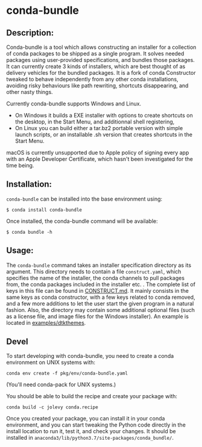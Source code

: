 # conda-bundle


<!-- 
## Build status

[![Build Status](https://travis-ci.org/conda/constructor.svg?branch=master)](https://travis-ci.org/conda/constructor)
[![Build status](https://ci.appveyor.com/api/projects/status/cxf565h1rh3v0kaq?svg=true)](https://ci.appveyor.com/project/ContinuumAnalyticsFOSS/constructor)
[![codecov](https://codecov.io/gh/conda/constructor/branch/master/graph/badge.svg)](https://codecov.io/gh/conda/constructor)
-->

## Description:

Conda-bundle is a tool which allows constructing an installer for a collection of conda packages to be shipped as a single program. It solves needed packages using user-provided specifications, and bundles those packages.  It can currently create 3 kinds of installers, which are best thought of as delivery vehicles for the bundled packages. It is a fork of conda Constructor tweaked to behave independently from any other conda installations, avoiding risky behaviours like path rewriting, shortcuts disappearing, and other nasty things.

Currently conda-bundle supports Windows and Linux.

- On Windows it builds a EXE installer with options to create shortcuts on the desktop, in the Start Menu, and additionnal shell registering,
- On Linux you can build either a tar.bz2 portable version with simple launch scripts, or an installable .sh version that creates shortcuts in the Start Menu.

macOS is currently unsupported due to Apple policy of signing every app with an Apple Developer Certificate, which hasn't been investigated for the time being.


## Installation:

`conda-bundle` can be installed into the base environment using:

    $ conda install conda-bundle

Once installed, the conda-bundle command will be available:

    $ conda bundle -h


## Usage:

The `conda-bundle` command takes an installer specification directory as its
argument.  This directory needs to contain a file `construct.yaml`,
which specifies the name of the installer, the conda channels to
pull packages from, the conda packages included in the installer etc. .
The complete list of keys in this file can be
found in <a href="./CONSTRUCT.md">CONSTRUCT.md</a>. It mainly consists in the same keys as conda constructor, with a few keys related to conda removed, and a few more additions to let the user start the given program in a natural fashion.
Also, the directory may contain some additional optional files (such as a
license file, and image files for the Windows installer).
An example is located
in <a href="./examples/dtkthemes">examples/dtkthemes</a>.


## Devel

To start developing with conda-bundle, you need to create a conda environment on UNIX systems with:

```
conda env create -f pkg/env/conda-bundle.yaml
```

(You'll need conda-pack for UNIX systems.)

You should be able to build the recipe and create your package with:

```
conda build -c jolevy conda.recipe
```

Once you created your package, you can install it in your conda environment, and you can start tweaking the Python code directly in the install location to run it, test it, and check your changes. It should be installed in `anaconda3/lib/python3.7/site-packages/conda_bundle/`.
